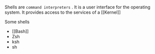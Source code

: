 Shells are `command interpreters` .
It is a user interface for the operating system. It provides access to the services of a [[Kernel]] 

Some shells 
- [[Bash]]
- Zsh
- ksh
- sh